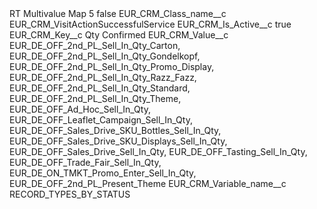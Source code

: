 <?xml version="1.0" encoding="UTF-8"?>
<CustomMetadata xmlns="http://soap.sforce.com/2006/04/metadata" xmlns:xsi="http://www.w3.org/2001/XMLSchema-instance" xmlns:xsd="http://www.w3.org/2001/XMLSchema">
    <label>RT Multivalue Map 5</label>
    <protected>false</protected>
    <values>
        <field>EUR_CRM_Class_name__c</field>
        <value xsi:type="xsd:string">EUR_CRM_VisitActionSuccessfulService</value>
    </values>
    <values>
        <field>EUR_CRM_Is_Active__c</field>
        <value xsi:type="xsd:boolean">true</value>
    </values>
    <values>
        <field>EUR_CRM_Key__c</field>
        <value xsi:type="xsd:string">Qty Confirmed</value>
    </values>
    <values>
        <field>EUR_CRM_Value__c</field>
        <value xsi:type="xsd:string">EUR_DE_OFF_2nd_PL_Sell_In_Qty_Carton,
EUR_DE_OFF_2nd_PL_Sell_In_Qty_Gondelkopf,
EUR_DE_OFF_2nd_PL_Sell_In_Qty_Promo_Display,
EUR_DE_OFF_2nd_PL_Sell_In_Qty_Razz_Fazz,
EUR_DE_OFF_2nd_PL_Sell_In_Qty_Standard,
EUR_DE_OFF_2nd_PL_Sell_In_Qty_Theme,
EUR_DE_OFF_Ad_Hoc_Sell_In_Qty,
EUR_DE_OFF_Leaflet_Campaign_Sell_In_Qty,
EUR_DE_OFF_Sales_Drive_SKU_Bottles_Sell_In_Qty,
EUR_DE_OFF_Sales_Drive_SKU_Displays_Sell_In_Qty,
EUR_DE_OFF_Sales_Drive_Sell_In_Qty,
EUR_DE_OFF_Tasting_Sell_In_Qty,
EUR_DE_OFF_Trade_Fair_Sell_In_Qty,
EUR_DE_ON_TMKT_Promo_Enter_Sell_In_Qty,
EUR_DE_OFF_2nd_PL_Present_Theme</value>
    </values>
    <values>
        <field>EUR_CRM_Variable_name__c</field>
        <value xsi:type="xsd:string">RECORD_TYPES_BY_STATUS</value>
    </values>
</CustomMetadata>
